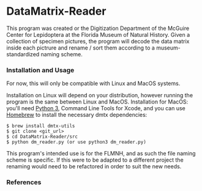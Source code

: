 # DataMatrix-Reader
This program was created or the Digitization Department of the McGuire Center for Lepidoptera at the Florida Museum of Natural History. Given a collection of specimen pictures, the program will decode the data matrix inside each pictrure and rename / sort them according to a museum-standardized naming scheme. 

### Installation and Usage
For now, this will only be compatible with Linux and MacOS systems. 

Installation on Linux will depend on your distribution, however running the program is the same between Linux and MacOS. Installation for MacOS: you'll need [Python 3](https://www.python.org/downloads/), Command Line Tools for Xcode, and you can use [Homebrew](https://docs.brew.sh/Installation) to install the necessary dmtx dependencies:

```
$ brew install dmtx-utils
$ git clone <git_url>
$ cd DataMatrix-Reader/src
$ python dm_reader.py (or use python3 dm_reader.py)
```

This program's intended use is for the FLMNH, and as such the file naming scheme is specific. If this were to be adapted to a different project the renaming would need to be refactored in order to suit the new needs. 

### References
